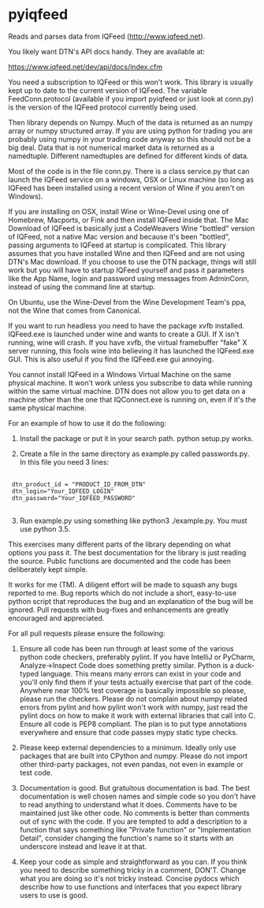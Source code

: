 # pyiqfeed 

Reads and parses data from IQFeed (http://www.iqfeed.net).

You likely want DTN's API docs handy. They are available at:

https://www.iqfeed.net/dev/api/docs/index.cfm

You need a subscription to IQFeed or this won't work. This library is
usually kept up to date to the current version of IQFeed. The variable
FeedConn.protocol (available if you import pyiqfeed or just look at
conn.py) is the version of the IQFeed protocol currently being used.

Then library depends on Numpy. Much of the data is returned as an numpy
array or numpy structured array. If you are using python for trading
you are probably using numpy in your trading code anyway so this should
not be a big deal. Data that is not numerical market data is returned
as a namedtuple. Different namedtuples are defined for different kinds
of data.

Most of the code is in the file conn.py. There is a class service.py
that can launch the IQFeed service on a windows, OSX or Linux 
machine (so long as IQFeed has been installed using a recent version of
Wine if you aren't on Windows).

If you are installing on OSX, install Wine or Wine-Devel using one of
Homebrew, Macports, or Fink and then install IQFeed inside that. The
Mac Download of IQFeed is basically just a CodeWeavers Wine "bottled"
version of IQFeed, not a native Mac version and because it's been
"bottled", passing arguments to IQFeed at startup is complicated. This
library assumes that you have installed Wine and then IQFeed and are
not using DTN's Mac download. If you choose to use the DTN package,
things will still work but you will have to startup IQFeed yourself and
pass it parameters like the App Name, login and password using messages
from AdminConn, instead of using the command line at startup.

On Ubuntu, use the Wine-Devel from the Wine Development Team's ppa, not
the Wine that comes from Canonical.

If you want to run headless you need to have the package xvfb installed.
IQFeed.exe is launched under wine and wants to create a GUI. If X isn't
running, wine will crash. If you have xvfb, the virtual framebuffer
"fake" X server running, this fools wine into believing it has launched
the IQFeed.exe GUI. This is also useful if you find the IQFeed.exe gui
annoying.

You cannot install IQFeed in a Windows Virtual Machine on the same
physical machine. It won't work unless you subscribe to data while
running within the same virtual machine. DTN does not allow you to get
data on a machine other than the one that IQConnect.exe is running on,
even if it's the same physical machine.

For an example of how to use it do the following:

1. Install the package or put it in your search path. python setup.py
works.

2. Create a file in the same directory as example.py called
passwords.py. In this file you need 3 lines:

<pre> <code>
 dtn_product_id = "PRODUCT_ID_FROM_DTN"
 dtn_login="Your_IQFEED_LOGIN"
 dtn_password="Your_IQFEED_PASSWORD"
 </code> </pre>
 
3. Run example.py using something like python3 ./example.py. You must
use python 3.5.

This exercises many different parts of the library depending on what
options you pass it. The best documentation for the library is just
reading the source. Public functions are documented and the code has
been deliberately kept simple.

It works for me (TM). A diligent effort will be made to squash any bugs
reported to me. Bug reports which do not include a short,
easy-to-use python script that reproduces the bug and an explanation of
the bug will be ignored. Pull requests with bug-fixes and enhancements
are greatly encouraged and appreciated.

For all pull requests please ensure the following:

1. Ensure all code has been run through at least some of the various
python code checkers, preferably pylint. If you have IntelliJ or
PyCharm, Analyze->Inspect Code does something pretty similar. Python is
a duck-typed language. This means many errors can exist in your code
and you'll only find them if your tests actually exercise that part of
the code.  Anywhere near 100% test coverage is basically impossible so
please, please run the checkers. Please do not complain about numpy
related errors from pylint and how pylint won't work with numpy, just
read the pylint docs on how to make it work with external libraries
that call into C.  Ensure all code is PEP8 compliant. The plan is to
put type annotations everywhere and ensure that code passes mypy static
type checks. 

2. Please keep external dependencies to a minimum. Ideally only use
packages that are built into CPython and numpy. Please do not import
other third-party packages, not even pandas, not even in example or
test code.

3. Documentation is good. But gratuitous documentation is bad. The best
 documentation is well chosen names and simple code so you don't have
 to read anything to understand what it does. Comments have to be
 maintained just like other code. No comments is better than comments
 out of sync with the code. If you are tempted to add a description to
 a function that says something like "Private function" or
 "Implementation Detail", consider changing the function's name so it
 starts with an underscore instead and leave it at that.
 
4. Keep your code as simple and straightforward as you can. If you
think you need to describe something tricky in a comment, DON'T. Change
what you are doing so it's not tricky instead. Concise pydocs which
describe how to use functions and interfaces that you expect library
users to use is good.
 
